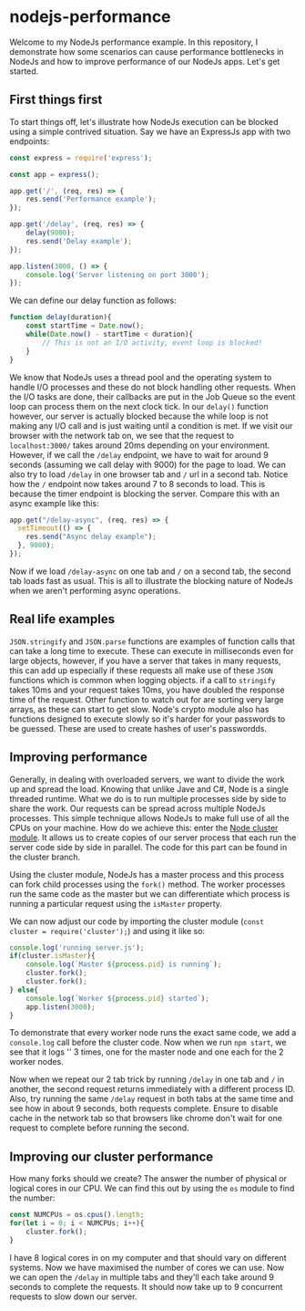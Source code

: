 # nodejs-performance

Welcome to my NodeJs performance example. In this repository, I demonstrate how some scenarios can cause performance bottlenecks in NodeJs and how to improve performance of our NodeJs apps. Let's get started.

## First things first

To start things off, let's illustrate how NodeJs execution can be blocked using a simple contrived situation. Say we have an ExpressJs app with two endpoints:

```js
const express = require('express');

const app = express();

app.get('/', (req, res) => {
    res.send('Performance example');
});

app.get('/delay', (req, res) => {
    delay(9000);
    res.send('Delay example');
});

app.listen(3000, () => {
    console.log('Server listening on port 3000');
});
```

We can define our delay function as follows:

```js
function delay(duration){
    const startTime = Date.now();
    while(Date.now() - startTime < duration){
        // This is not an I/O activity, event loop is blocked!
    }
}
```

We know that NodeJs uses a thread pool and the operating system to handle I/O processes and these do not block handling other requests. When the I/O tasks are done, their callbacks are put in the Job Queue so the event loop can process them on the next clock tick. In our `delay()` function however, our server is actually blocked because the while loop is not making any I/O call and is just waiting until a condition is met.
If we visit our browser with the network tab on, we see that the request to `localhost:3000/` takes around 20ms depending on your environment. However, if we call the `/delay` endpoint, we have to wait for around 9 seconds (assuming we call delay with 9000) for the page to load.
We can also try to load `/delay` in one browser tab and `/` url in a second tab. Notice how the `/` endpoint now takes around 7 to 8 seconds to load. This is because the timer endpoint is blocking the server.
Compare this with an async example like this:

```js
app.get("/delay-async", (req, res) => {
  setTimeout(() => {
    res.send("Async delay example");
  }, 9000);
});
```

Now if we load `/delay-async` on one tab and `/` on a second tab, the second tab loads fast as usual. This is all to illustrate the blocking nature of NodeJs when we aren't performing async operations.

## Real life examples

`JSON.stringify` and `JSON.parse` functions are examples of function calls that can take a long time to execute. These can execute in milliseconds even for large objects, however, if you have a server that takes in many requests, this can add up especially if these requests all make use of these `JSON` functions which is common when logging objects. if a call to `stringify` takes 10ms and your request takes 10ms, you have doubled the response time of the request. Other function to watch out for are sorting very large arrays, as these can start to get slow. Node's crypto module also has functions designed to execute slowly so it's harder for your passwords to be guessed. These are used to create hashes of user's passwordds.

## Improving performance

Generally, in dealing with overloaded servers, we want to divide the work up and spread the load. Knowing that unlike Jave and C#, Node is a single threaded runtime. What we do is to run multiple processes side by side to share the work. Our requests can be spread across multiple NodeJs processes. This simple technique allows NodeJs to make full use of all the CPUs on your machine.
How do we achieve this: enter the [Node cluster module](https://nodejs.org/api/cluster.html). It allows us to create copies of our server process that each run the server code side by side in parallel.
The code for this part can be found in the cluster branch.

Using the cluster module, NodeJs has a master process and this process can fork child processes using the `fork()` method. The worker processes run the same code as the master but we can differentiate which process is running a particular request using the `isMaster` property.

We can now adjust our code by importing the cluster module (`const cluster = require('cluster');`) and using it like so:

```js
console.log('running server.js');
if(cluster.isMaster){
    console.log(`Master ${process.pid} is running`);
    cluster.fork();
    cluster.fork();
} else{
    console.log(`Worker ${process.pid} started`);
    app.listen(3000);
}
```

To demonstrate that every worker node runs the exact same code, we add a `console.log` call before the cluster code. Now when we run `npm start`, we see that it logs '' 3 times, one for the master node and one  each for the 2 worker nodes.

Now when we repeat our 2 tab trick by running `/delay` in one tab and `/` in another, the second request returns immediately with a different process ID. Also, try running the same `/delay` request in both tabs at the same time and see how in about 9 seconds, both requests complete. Ensure to disable cache in the network tab so that browsers like chrome don't wait for one request to complete before running the second.

## Improving our cluster performance

How many forks should we create? The answer the number of physical or logical cores in our CPU. We can find this out by using the `os` module to find the number:

```js
const NUMCPUs = os.cpus().length;
for(let i = 0; i < NUMCPUs; i++){
    cluster.fork();
}
```

I have 8 logical cores in on my computer and that should vary on different systems. Now we have maximised the number of cores we can use. Now we can open the `/delay` in multiple tabs and they'll each take around 9 seconds to complete the requests. It should now take up to 9 concurrent requests to slow down our server.
